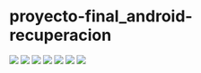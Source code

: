 # proyecto-final_android-recuperacion

<div>
  <img src="screenshots/1.jpg">
  <img src="screenshots/2.jpg">
  <img src="screenshots/3.jpg">
  <img src="screenshots/4.jpg">
  <img src="screenshots/5.jpg">
  <img src="screenshots/6.jpg">
  <img src="screenshots/7.jpg">
</div>
